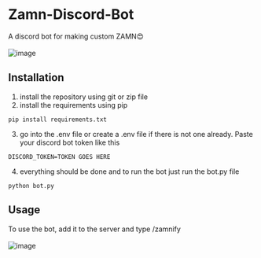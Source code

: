 # Zamn-Discord-Bot
A discord bot for making custom ZAMN😍   
<br>
![image](https://github.com/user-attachments/assets/549ebd6e-2080-419f-ac7b-ae3d7a10aa61)

## Installation
1. install the repository using git or zip file
2. install the requirements using pip
```
pip install requirements.txt
```
3. go into the .env file or create a .env file if there is not one already. Paste your discord bot token like this
```
DISCORD_TOKEN=TOKEN GOES HERE
```
4. everything should be done and to run the bot just run the bot.py file
```
python bot.py
```

## Usage 
To use the bot, add it to the server and type /zamnify   
<br>
![image](https://github.com/user-attachments/assets/0b7bbded-687d-4ff5-b27b-0a06d3190f83)
